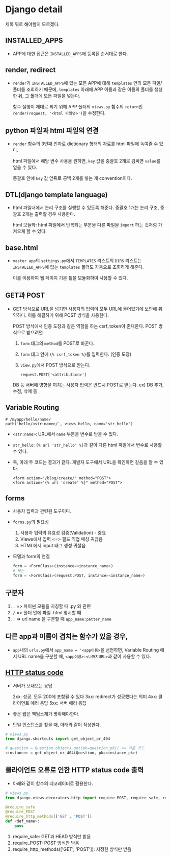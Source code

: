 # Django detail

제목 뭐로 해야할지 모르겠다.

## INSTALLED_APPS

- APP에 대한 접근은 `INSTALLED_APPS`에 등록된 순서대로 한다.

## render, redirect

- `render`가 `INSTALLED_APPS`에 있는 모든 APP에 대해 `templates` 안의 모든 파일/폴더를 조회하기 때문에, `templates` 아래에 APP 이름과 같은 이름의 폴더를 생성한 뒤, 그 폴더에 모든 파일을 넣는다.

    함수 실행이 제대로 되기 위해 APP 폴더의 `views.py` 함수의 `return`인 `render(request, '<html 파일명>')`을 수정한다.

## python 파일과 html 파일의 연결

- `render` 함수의 3번째 인자로 dictionary 형태의 자료를 html 파일에 녹여줄 수 있다.

    html 파일에서 해당 변수 사용을 원하면, `key` 값을 중괄호 2개로 감싸면 `value`를 얻을 수 있다.
    
    중괄호 안에 `key` 값 앞뒤로 공백 2개를 넣는 게 convention이다.

## DTL(django template language)

- html 파일내에서 논리 구조를 실행할 수 있도록 해준다. 중괄호 1개는 논리 구조, 중괄호 2개는 출력할 경우 사용한다.

    html 모듈화: html 파일에서 반복되는 부분을 다른 파일을 `import` 하는 것처럼 가져오게 할 수 있다. 


## base.html

- `master app`의 `settings.py`에서 `TEMPLATES` 리스트의 `DIRS` 리스트는 `INSTALLED_APPS`에 없는 `templates` 폴더도 자동으로 조회하게 해준다.

    이를 이용하여 웹 페이지 기본 틀을 모듈화하여 사용할 수 있다.

## GET과 POST

- GET 방식으로 URL을 넘기면 사용자의 입력이 모두 URL에 들어있기에 보안에 취약하다. 이를 해결하기 위해 POST 방식을 사용한다.

    POST 방식에서 인증 도장과 같은 역할을 하는 csrf_token이 존재한다. POST 방식으로 받으려면

    1. `form` 태그의 `method`를 POST로 바꾼다.
    2. `form` 태그 안에 `{% csrf_token %}`를 입력한다. (인증 도장)
    3. `view.py`에서 POST 방식으로 받는다.

        ```
        request.POST['<attribution>']
        ```

    DB 등 서버에 영향을 끼치는 사용자 입력은 반드시 POST로 받는다. ex) DB 추가, 수정, 삭제 등

## Variable Routing

```
# /myapp/hello/name/
path('hello/<str:name>/', views.hello, name='str_hello')
```

- `<str:name>`: URL에서 `name` 부분을 변수로 받을 수 있다.

- `str_hello`: `{% url 'str_hello' %}`과 같이 다른 html 파일에서 변수로 사용할 수 있다.

- 즉, 아래 두 코드는 결과가 같다. 개발자 도구에서 URL을 확인하면 같음을 알 수 있다.

    ```
    <form action="/blog/create/" method="POST">
    <form action="{% url 'create' %}" method="POST">
    ```

## forms

- 사용자 입력과 관련된 도구이다.

- `forms.py`의 필요성

    1. 사용자 입력의 유효성 검증(Validation) - 중요
    2. Views에서 입력 <=> 필드 직접 매칭 귀찮음
    3. HTML에서 input 태그 생성 귀찮음

- 모델과 form의 연결

    ```python
    form = <FormClass>(instance=<instance_name>)
    # 또는
    form = <FormClass>(request.POST, instance=<instance_name>)
    ```

## 구분자

1. `.` => 파이썬 모듈을 지칭할 때 .py 와 관련
2. `/` => 폴더 안에 파일 .html 명시할 때
3. `:` => url name 을 구분할 때 `app_name:patter_name`

## 다른 app과 이름이 겹치는 함수가 있을 경우,

- `app`내의 `urls.py`에서 `app_name = '<app이름>`을 선언하면, Variable Routing 에서 URL name을 구분할 때, `<app이름>:<나머지URL>`과 같이 사용할 수 있다.

## [HTTP status code](https://developer.mozilla.org/en-US/docs/Web/HTTP/Status)

- 서버가 보내오는 응답

    2xx: 성공. 모두 200에 포함될 수 있다
    3xx: redirect가 성공했다는 의미
    4xx: 클라이언트 에러 응답
    5xx: 서버 에러 응답

- 좋은 웹은 책임소재가 명확해야한다.

- 단일 인스턴스를 찾을 때, 아래와 같이 작성한다.

```python
# views.py
from django.shortcuts import get_object_or_404

# question = Question.objects.get(pk=question_pk)( <= 기존 코드
<instance> = get_object_or_404(Question, pk=<instance_pk>)
```

## 클라이언트 오류로 인한 HTTP status code 출력

- 아래와 같이 함수의 데코레이터로 활용한다.

```python
# views.py
from django.views.decorators.http import require_POST, require_safe, require_http_methods

@require_safe
@require_POST
@require_http_methods(['GET', 'POST'])
def <def_name>:
    pass
```

1. require_safe: GET과 HEAD 방식만 받음
2. require_POST: POST 방식만 받음
3. require_http_methods(['GET', 'POST']): 지정한 방식만 받음 

